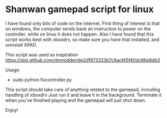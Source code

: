 # Shanwan gamepad script for linux

I have found only bits of code on the internet.
First thing of interest is that on windows, the computer sends back an instruction to power on the controller, while on linux it does not happen.
Also I have found that this script works best with xboxdrv, so make sure you have that installed, and uninstall XPAD.

This script was used as inspiration
https://gist.github.com/dnmodder/de2df973323b7c6acf45f40dc66e8db3

Usage:
- sudo python fixcontroller.py

This script should take care of anything related to the gamepad, including handling of _xboxdrv_
Just run it and leave it in the background.
Terminate it when you've finished playing and the gamepad will just shut down.

Enjoy!
